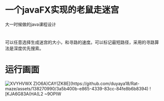 # 一个javaFX实现的老鼠走迷宫
大一时候做的java课程设计
#
可以任意选择生成迷宫的大小，和寻路的速度。可以标记最短路径，采用的寻路算法是深度优先搜索。

# 运行画面
![XVY$HVWX Z)O6A)CAY(ZK8E](https://github.com/duyaya18/Rat-maze/assets/138270990/3a5b400b-e865-4339-83cc-84fe8b6b8394)
![KJA6G83A$(HA(L2 ~9OPIW](https://github.com/duyaya18/Rat-maze/assets/138270990/a1fd6a74-7f7f-44c6-afc1-443b8db013a0)
